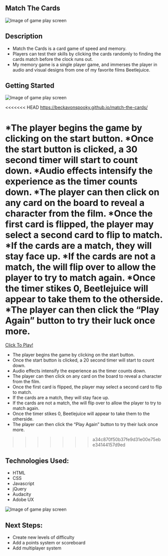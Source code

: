 ## Match The Cards

![Image of game play screen](https://i.imgur.com/En6aAFZ.png)


## Description
* Match the Cards is a card game of speed and memory. 
* Players can test their skills by clicking the cards randomly to finding the cards match before the clock runs out. 
* My memory game is a single player game, and immerses the player in audio and visual designs from one of my favorite films Beetlejuice.

## Getting Started

![Image of game play screen](https://i.imgur.com/XEOFk1x.png)

<<<<<<< HEAD
https://beckavonspooky.github.io/match-the-cards/

*The player begins the game by clicking on the start button.
*Once the start button is clicked, a 30 second timer will start to count down. 
*Audio effects intensify the experience as the timer counts down.
*The player can then click on any card on the board to reveal a character from the film.
*Once the first card is flipped, the player may select a second card to flip to match.
*If the cards are a match, they will stay face up.
*If the cards are not a match, the will flip over to allow the player to try to match again.
*Once the timer stikes 0, Beetlejuice will appear to take them to the otherside.
*The player can then click the “Play Again” button to try their luck once more. 
=======
[Click To Play!](https://beckavonspooky.github.io/match-the-cards/)
* The player begins the game by clicking on the start button.
* Once the start button is clicked, a 20 second timer will start to count down. 
* Audio effects intensify the experience as the timer counts down.
* The player can then click on any card on the board to reveal a character from the film.
* Once the first card is flipped, the player may select a second card to flip to match.
* If the cards are a match, they will stay face up.
* If the cards are not a match, the will flip over to allow the player to try to match again.
* Once the timer stikes 0, Beetlejuice will appear to take them to the otherside.
* The player can then click the “Play Again” button to try their luck once more. 
>>>>>>> a34c870f50b37fe9d31e00e75ebe34144157d9ed

## Technologies Used:

* HTML
* CSS
* Javascript
* jQuery
* Audacity
* Adobe UX

![Image of game play screen](https://i.imgur.com/s14PmuV.png)
 
## Next Steps:
* Create new levels of difficulty
* Add a points system or scoreboard
* Add multiplayer system

